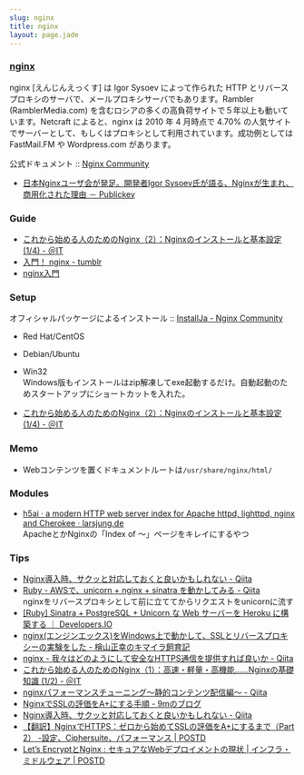 ```yaml
---
slug: nginx
title: nginx
layout: page.jade
---
```


### [nginx](http://nginx.org/ja/)

nginx [えんじんえっくす] は Igor Sysoev によって作られた HTTP とリバースプロキシのサーバで、メールプロキシサーバでもあります。Rambler (RamblerMedia.com) を含むロシアの多くの高負荷サイトで５年以上も動いています。Netcraft によると、nginx は 2010 年 4 月時点で 4.70% の人気サイトでサーバーとして、もしくはプロキシとして利用されています。成功例としては FastMail.FM や Wordpress.com があります。

公式ドキュメント :: [Nginx Community](http://wiki.nginx.org/Main)
- [日本Nginxユーザ会が発足。開発者Igor Sysoev氏が語る、Nginxが生まれ、商用化された理由 － Publickey](http://www.publickey1.jp/blog/14/nginxigor_sysoevnginx.html)

### Guide

- [これから始める人のためのNginx（2）：Nginxのインストールと基本設定 (1/4) - ＠IT](http://www.atmarkit.co.jp/ait/articles/1407/24/news003.html)
- [入門！ nginx - tumblr](http://shim0mura.hatenadiary.jp/entry/20120110/1326198429)
- [nginx入門](http://www.slideshare.net/ttkzw/nginx-primer)

### Setup

オフィシャルパッケージによるインストール :: [InstallJa - Nginx Community](http://wiki.nginx.org/InstallJa)

- Red Hat/CentOS
- Debian/Ubuntu
- Win32  
  Windows版もインストールはzip解凍してexe起動するだけ。自動起動のためスタートアップにショートカットを入れた。

- [これから始める人のためのNginx（2）：Nginxのインストールと基本設定 (1/4) - ＠IT](http://www.atmarkit.co.jp/ait/articles/1407/24/news003.html)

### Memo

- Webコンテンツを置くドキュメントルートは`/usr/share/nginx/html/`

### Modules

- [h5ai · a modern HTTP web server index for Apache httpd, lighttpd, nginx and Cherokee · larsjung.de](http://larsjung.de/h5ai/)  
  ApacheとかNginxの「Index of 〜」ページをキレイにするやつ

### Tips

- [Nginx導入時、サクッと対応しておくと良いかもしれない - Qiita](http://qiita.com/kidachi_/items/985efebba639713c562e)
- [Ruby - AWSで、unicorn + nginx + sinatra を動かしてみる - Qiita](http://qiita.com/konpyu/items/3ba3774bcde226d7d07d)  
  nginxをリバースプロキシとして前に立ててからリクエストをunicornに流す
- [\[Ruby\] Sinatra + PostgreSQL + Unicorn な Web サーバーを Heroku に構築する ｜ Developers.IO](http://dev.classmethod.jp/server-side/ruby-on-rails/sinatra-postgresql-unicorn-on-heroku/)
- [nginx(エンジンエックス)をWindows上で動かして、SSLとリバースプロキシーの実験をした - 檜山正幸のキマイラ飼育記](http://d.hatena.ne.jp/m-hiyama/20100126/1264472381)
- [nginx - 我々はどのようにして安全なHTTPS通信を提供すれば良いか - Qiita](http://qiita.com/harukasan/items/fe37f3bab8a5ca3f4f92)
- [これから始める人のためのNginx（1）：高速・軽量・高機能……Nginxの基礎知識 (1/2) - ＠IT](http://www.atmarkit.co.jp/ait/articles/1406/17/news013.html)
- [nginxパフォーマンスチューニング〜静的コンテンツ配信編〜 - Qiita](http://qiita.com/cubicdaiya/items/2763ba2240476ab1d9dd)
- [NginxでSSLの評価をA+にする手順 - 9mのブログ](http://blog.kksg.net/posts/nginx-secure-ssl)
- [Nginx導入時、サクッと対応しておくと良いかもしれない - Qiita](http://qiita.com/kidach1/items/985efebba639713c562e)
- [【翻訳】NginxでHTTPS：ゼロから始めてSSLの評価をA+にするまで（Part 2） -設定、Ciphersuite、パフォーマンス | POSTD](http://postd.cc/https-on-nginx-from-zero-to-a-plus-part-2-configuration-ciphersuites-and-performance/)
- [Let’s EncryptとNginx : セキュアなWebデプロイメントの現状 | インフラ・ミドルウェア | POSTD](http://postd.cc/secure-web-deployment-with-lets-encrypt-and-nginx/)
